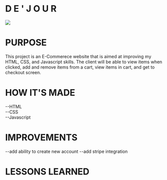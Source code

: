 
<h1>D E  ' J O U R</h1>
<img src="https://media.giphy.com/media/v1.Y2lkPTc5MGI3NjExMmQ0ZTBiODM1ZTdjYWEzNTMwM2U5YWZmMThiYzQwNmRiMGZjMDJlZCZjdD1n/82NrEu5jWk47xkzbV4/giphy.gif">
<h1>PURPOSE</h1>
This project is an E-Commerece website that is aimed at improving my HTML, CSS, and Javascript skills. The client will be able to view items when clicked, add and remove items from a cart, view items in cart, and get to checkout screen. 
<h1>HOW IT'S MADE</h1>
--HTML
<br>
--CSS
<br>
--Javascript
<br>
<h1>IMPROVEMENTS</h1>
--add ability to create new account
--add stripe integration
<h1>LESSONS LEARNED</h1>